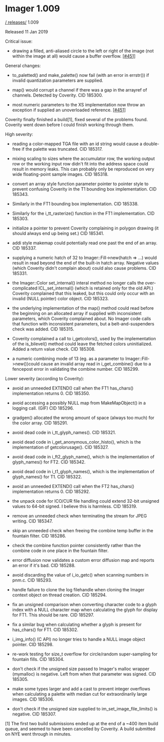 # Imager 1.009

[ / ](..) [releases/](./) 1.009

Released 11 Jan 2019

Critical issue:

 - drawing a filled, anti-aliased circle to the left or right of the image (not within the image at all) would cause a buffer overflow. [[#451]](https://github.com/tonycoz/imager/issues/451)

General changes:

 - to_paletted() and make_palette() now fail (with an error in errstr()) if invalid quantization parameters are supplied.

 - map() would corrupt a channel if there was a gap in the arrayref of channels. Detected by Coverity. CID 185300.

 - most numeric parameters to the XS implementation now throw an exception if supplied an unoverloaded reference. [[#451]](https://github.com/tonycoz/imager/issues/451)

Coverity finally finished a build[1], fixed several of the problems found. Coverity went down before I could finish working through them.

High severity:

 - reading a color-mapped TGA file with an id string would cause a double-free if the palette was truncated. CID 185317.

 - mixing scaling to sizes where the accumulator row, the working output row or the working input row didn't fit into the address space could result in memory leaks. This can probably only be reproduced on very wide floating-point sample images. CID 185318.

 - convert an array style function parameter pointer to pointer style to prevent confusing Coverity in the T1 bounding box implementation. CID 185343.

 - Similarly in the FT1 bounding box implementation. CID 185338.

 - Similarly for the i_tt_rasterize() function in the FT1 implementation. CID 185303.

 - initialize a pointer to prevent Coverity complaining in polygon drawing (it should always end up being set.) CID 185341.

 - addi style makemap could potentially read one past the end of an array. CID 185337.

 - supplying a numeric hatch of 32 to Imager::Fill->new(hatch => ...) would result in read beyond the end of the built-in hatch array. Negative values (which Coverity didn't complain about) could also cause problems. CID 185331.

 - the Imager::Color set_internal() interal method no longer calls the over-complicated ICL_set_internal() (which is retained only for the old API.) Coverity complained that this leaked, but this could only occur with an invalid (NULL pointer) color object. CID 185323.

 - the underlying implementation of the map() method could read before the beginning on an allocated array if supplied with inconsistent parameters, which Coverity complained about. No Imager code calls that function with inconsistent parameters, but a belt-and-suspenders check was added. CID 185315.

 - Coverity complained a call to i_getcolors(), used by the implementation of the is_bilevel() method could leave the fetched colors uninitialized. Added a return value check. CID 185308.

 - a numeric combining mode of 13 (eg. as a parameter to Imager::Fill->new())could cause an invalid array read in i_get_combine() due to a fencepost error in validating the combine number. CID 185299.

Lower severity (according to Coverity):

 - avoid an unneeded EXTEND() call when the FT1 has_chars() implementation returns 0. CID 185350.

 - avoid accessing a possibly NULL map from MakeMapObject() in a logging call. (GIF) CID 185296.

 - gradgen() allocated the wrong amount of space (always too much) for the color array. CID 185291.

 - avoid dead code in i_tt_glyph_names(). CID 185321.

 - avoid dead code in i_get_anonymous_color_histo(), which is the implementation of getcolorusage(). CID 185327.

 - avoid dead code in i_ft2_glyph_name(), which is the implementation of glyph_names() for FT2. CID 185342.

 - avoid dead code in i_t1_glyph_names(), which is the implementation of glyph_names() for T1. CID 185322.

 - avoid an unneeded EXTEND() call when the FT2 has_chars() implementation returns 0. CID 185292.

 - the unpack code for ICO/CUR file handling could extend 32-bit unsigned values to 64-bit signed. I believe this is harmless. CID 185319.

 - remove an unneeded check when terminating the stream for JPEG writing. CID 185347.

 - skip an unneeded check when freeing the combine temp buffer in the fountain filter. CID 185286.

 - check the combine function pointer consistently rather than the combine code in one place in the fountain filter.

 - error diffusion now validates a custom error diffusion map and reports an error if it's bad. CID 185288.

 - avoid discarding the value of i_io_getc() when scanning numbers in pnm.c. CID 185293.

 - handle failure to clone the log filehandle when cloning the Imager context object on thread creation. CID 185294.

 - fix an unsigned comparison when converting character code to a glyph index with a NULL character map when calculating the glyph for display for FT1. This should be rare. CID 185297.

 - fix a similar bug when calculating whether a glyph is present for has_chars() for FT1. CID 185302.

 - i_img_info() (C API) no longer tries to handle a NULL image object pointer. CID 185298.

 - re-work testing for size_t overflow for circle/random super-sampling for fountain fills. CID 185304.

 - don't check if the unsigned size passed to Imager's malloc wrapper (mymalloc) is negative. Left from when that parameter was signed. CID 185305.

 - make some types larger and add a cast to prevent integer overflows when calculating a palette with median cut for extraordinarily large images. CID 185306.

 - don't check if the unsigned size supplied to im_set_image_file_limits() is negative. CID 185307.

[1] The first two build submissions ended up at the end of a ~400 item build queue, and seemed to have been cancelled by Coverity. A build submitted on NYE went through in minutes.